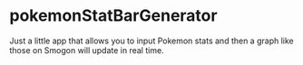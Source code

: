 # pokemonStatBarGenerator

Just a little app that allows you to input Pokemon stats and then a graph like those on Smogon will update in real time.
